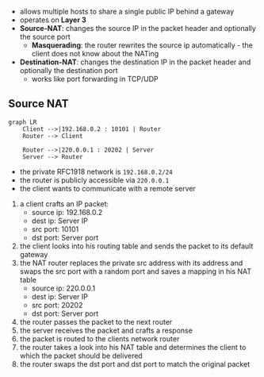 - allows multiple hosts to share a single public IP behind a gateway
- operates on **Layer 3**
- **Source-NAT**: changes the source IP in the packet header and optionally the source port
  - **Masquerading**: the router rewrites the source ip automatically - the client does not know about the NATing
- **Destination-NAT**: changes the destination IP in the packet header and optionally the destination port
  - works like port forwarding in TCP/UDP

## Source NAT

```mermaid
graph LR
    Client -->|192.168.0.2 : 10101 | Router
    Router --> Client

    Router -->|220.0.0.1 : 20202 | Server
    Server --> Router

```

- the private RFC1918 network is `192.168.0.2/24`
- the router is publicly accessible via `220.0.0.1`
- the client wants to communicate with a remote server

1. a client crafts an IP packet:
    - source ip: 192.168.0.2
    - dest ip: Server IP
    - src port: 10101
    - dst port: Server port
2. the client looks into his routing table and sends the packet to its default gateway
3. the NAT router replaces the private src address with its address and swaps the src port with a random port and saves a mapping in his NAT table
    - source ip: 220.0.0.1
    - dest ip: Server IP
    - src port: 20202
    - dst port: Server port
4. the router passes the packet to the next router
5. the server receives the packet and crafts a response
6. the packet is routed to the clients network router
7. the router takes a look into his NAT table and determines the client to which the packet should be delivered
8. the router swaps the dst port and dst port to match the original packet
